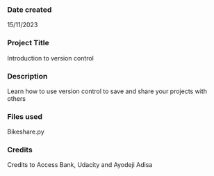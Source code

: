 ### Date created
15/11/2023

### Project Title
Introduction to version control

### Description
Learn how to use version control to save and share your projects with others

### Files used
Bikeshare.py

### Credits
Credits to Access Bank, Udacity and Ayodeji Adisa

